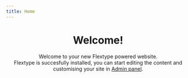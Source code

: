 ```yaml
---
title: Home
---
```

<h1 style="text-align: center;">Welcome!</h1><p style="text-align: center;" class="lead">Welcome to your new Flextype powered website.<br>Flextype is succesfully installed, you can start editing the content and customising your site in <a href="./admin">Admin panel</a>.</p>
